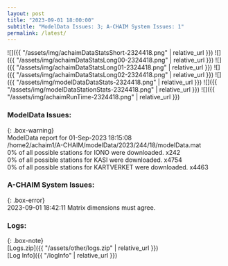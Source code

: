```yaml
---
layout: post
title: "2023-09-01 18:00:00"
subtitle: "ModelData Issues: 3; A-CHAIM System Issues: 1"
permalink: /latest/
---
```


![]({{ "/assets/img/achaimDataStatsShort-2324418.png" | relative_url }})
![]({{ "/assets/img/achaimDataStatsLong00-2324418.png" | relative_url }})
![]({{ "/assets/img/achaimDataStatsLong01-2324418.png" | relative_url }})
![]({{ "/assets/img/achaimDataStatsLong02-2324418.png" | relative_url }})
![]({{ "/assets/img/modelDataDataStats-2324418.png" | relative_url }})
![]({{ "/assets/img/modelDataStationStats-2324418.png" | relative_url }})
![]({{ "/assets/img/achaimRunTime-2324418.png" | relative_url }})


### ModelData Issues:  
  
{: .box-warning}  
 ModelData report for 01-Sep-2023 18:15:08   
 /home2/achaim1/A-CHAIM/modelData/2023/244/18/modelData.mat   
 0% of all possible stations for IONO were downloaded. x242   
 0% of all possible stations for KASI were downloaded. x4754   
 0% of all possible stations for KARTVERKET were downloaded. x4463   
  
### A-CHAIM System Issues:  
  
{: .box-error}  
2023-09-01 18:42:11 Matrix dimensions must agree.  

### Logs:  
  
{: .box-note}  
[Logs.zip]({{ "/assets/other/logs.zip" | relative_url }})  
[Log Info]({{ "/logInfo" | relative_url }})  
